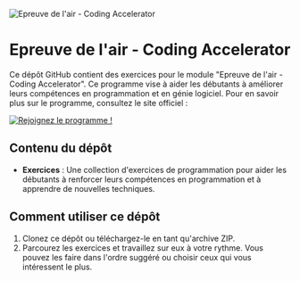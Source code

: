 ![Epreuve de l'air - Coding Accelerator](https://cdn-icons-png.flaticon.com/512/1230/1230904.png?w=1380&t=st=1682946372~exp=1682946972~hmac=a239f2786e76849eb9151bc7672c54e1a741bfebd8289ea7cb3a71417749fc7c)

# Epreuve de l'air - Coding Accelerator

Ce dépôt GitHub contient des exercices pour le module "Epreuve de l'air - Coding Accelerator". Ce programme vise à aider les débutants à améliorer leurs compétences en programmation et en génie logiciel. Pour en savoir plus sur le programme, consultez le site officiel :

[![Rejoignez le programme !](https://img.shields.io/badge/Rejoignez%20le%20programme%20!-Coding%20Accelerator-blue?style=flat&logo=appropriate-logo)](https://joincodingnow.com/coding-accelerator)


## Contenu du dépôt

- **Exercices** : Une collection d'exercices de programmation pour aider les débutants à renforcer leurs compétences en programmation et à apprendre de nouvelles techniques.


## Comment utiliser ce dépôt

1. Clonez ce dépôt ou téléchargez-le en tant qu'archive ZIP.
2. Parcourez les exercices et travaillez sur eux à votre rythme. Vous pouvez les faire dans l'ordre suggéré ou choisir ceux qui vous intéressent le plus.
